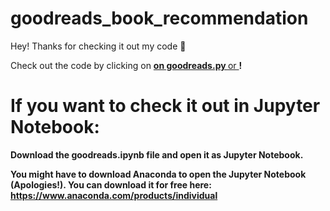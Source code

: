 # goodreads_book_recommendation

Hey! Thanks for checking it out my code 🙂

Check out the code by clicking on <a href="https://github.com/simonjpastor/goodreads_book_recommendation/blob/main/goodreads.py"> <strong> on goodreads.py </strong> or <strong> </a> ! 

# If you want to check it out in Jupyter Notebook:
Download the goodreads.ipynb file and open it as Jupyter Notebook. 

You might have to download Anaconda to open the Jupyter Notebook (Apologies!). You can download it for free here: https://www.anaconda.com/products/individual

